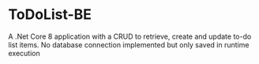 # ToDoList-BE

A .Net Core 8 application with a CRUD to retrieve, create and update to-do list items. No database connection implemented but only saved in runtime execution
